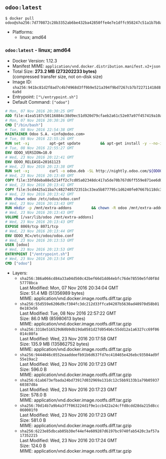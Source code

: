 ## `odoo:latest`

```console
$ docker pull odoo@sha256:7d770872c28b3352ab6be432ba42850ffe4e7e1dffc958247c51a1b7b8a00df7
```

-	Platforms:
	-	linux; amd64

### `odoo:latest` - linux; amd64

-	Docker Version: 1.12.3
-	Manifest MIME: `application/vnd.docker.distribution.manifest.v2+json`
-	Total Size: **273.2 MB (273202233 bytes)**  
	(compressed transfer size, not on-disk size)
-	Image ID: `sha256:941bc81d2f8ad7c4b74968d3ff9b9e521a394f9bd7267cb7b722711418d86a9d`
-	Entrypoint: `["\/entrypoint.sh"]`
-	Default Command: `["odoo"]`

```dockerfile
# Mon, 07 Nov 2016 20:30:25 GMT
ADD file:41ea5187c50116884c38d9ec51d920d79cfaeb2a61c52e07a97f457419a10a4f in / 
# Mon, 07 Nov 2016 20:30:26 GMT
CMD ["/bin/bash"]
# Tue, 08 Nov 2016 22:54:38 GMT
MAINTAINER Odoo S.A. <info@odoo.com>
# Tue, 08 Nov 2016 22:55:26 GMT
RUN set -x;         apt-get update         && apt-get install -y --no-install-recommends             ca-certificates             curl             node-less             python-gevent             python-pip             python-pyinotify             python-renderpm             python-support         && curl -o wkhtmltox.deb -SL http://nightly.odoo.com/extra/wkhtmltox-0.12.1.2_linux-jessie-amd64.deb         && echo '40e8b906de658a2221b15e4e8cd82565a47d7ee8 wkhtmltox.deb' | sha1sum -c -         && dpkg --force-depends -i wkhtmltox.deb         && apt-get -y install -f --no-install-recommends         && apt-get purge -y --auto-remove -o APT::AutoRemove::RecommendsImportant=false -o APT::AutoRemove::SuggestsImportant=false npm         && rm -rf /var/lib/apt/lists/* wkhtmltox.deb         && pip install psycogreen==1.0
# Tue, 08 Nov 2016 22:55:27 GMT
ENV ODOO_VERSION=10.0
# Wed, 23 Nov 2016 20:12:41 GMT
ENV ODOO_RELEASE=20161123
# Wed, 23 Nov 2016 20:13:38 GMT
RUN set -x;         curl -o odoo.deb -SL http://nightly.odoo.com/${ODOO_VERSION}/nightly/deb/odoo_${ODOO_VERSION}.${ODOO_RELEASE}_all.deb         && echo '3c9edd6f1b5673c2a87fe65cfa5f404ef5f9c8e7 odoo.deb' | sha1sum -c -         && dpkg --force-depends -i odoo.deb         && apt-get update         && apt-get -y install -f --no-install-recommends         && rm -rf /var/lib/apt/lists/* odoo.deb
# Wed, 23 Nov 2016 20:13:40 GMT
COPY file:33fddeba88e5214ff2c7cd05a02348dc417a5de70b767d6ff559e871ee6d046a in / 
# Wed, 23 Nov 2016 20:13:41 GMT
COPY file:5cd4425a11ba7c482740572351bc33ea5b877795c1d6240fe07667b118dc3740 in /etc/odoo/ 
# Wed, 23 Nov 2016 20:13:42 GMT
RUN chown odoo /etc/odoo/odoo.conf
# Wed, 23 Nov 2016 20:13:43 GMT
RUN mkdir -p /mnt/extra-addons         && chown -R odoo /mnt/extra-addons
# Wed, 23 Nov 2016 20:13:43 GMT
VOLUME [/var/lib/odoo /mnt/extra-addons]
# Wed, 23 Nov 2016 20:13:43 GMT
EXPOSE 8069/tcp 8071/tcp
# Wed, 23 Nov 2016 20:13:44 GMT
ENV ODOO_RC=/etc/odoo/odoo.conf
# Wed, 23 Nov 2016 20:13:53 GMT
USER [odoo]
# Wed, 23 Nov 2016 20:13:53 GMT
ENTRYPOINT ["/entrypoint.sh"]
# Wed, 23 Nov 2016 20:13:54 GMT
CMD ["odoo"]
```

-	Layers:
	-	`sha256:386a066cd84a33a04d560c42bef66d1dd64ebfc76de78550e5fd0f8d57778bca`  
		Last Modified: Mon, 07 Nov 2016 20:34:04 GMT  
		Size: 51.4 MB (51356989 bytes)  
		MIME: application/vnd.docker.image.rootfs.diff.tar.gzip
	-	`sha256:55d559e6206d9cf304fc3dc212d33ffca94207b5630ad40970d58b010e183e56`  
		Last Modified: Tue, 08 Nov 2016 22:57:22 GMT  
		Size: 86.0 MB (85980613 bytes)  
		MIME: application/vnd.docker.image.rootfs.diff.tar.gzip
	-	`sha256:3318e516529d60b9db19da0581d27d054b6c55dd12a1a6327cc69f06014c08fa`  
		Last Modified: Wed, 23 Nov 2016 20:17:58 GMT  
		Size: 135.9 MB (135862752 bytes)  
		MIME: application/vnd.docker.image.rootfs.diff.tar.gzip
	-	`sha256:9444046c0552eaaddeefb91b6d637fd7ec410465e426ebc93504ad9f55e19ac2`  
		Last Modified: Wed, 23 Nov 2016 20:17:23 GMT  
		Size: 596.0 B  
		MIME: application/vnd.docker.image.rootfs.diff.tar.gzip
	-	`sha256:61ab673efbada24bd73917d032969a131dc12c5bb9133b1a79b0593760387d8a`  
		Last Modified: Wed, 23 Nov 2016 20:17:23 GMT  
		Size: 578.0 B  
		MIME: application/vnd.docker.image.rootfs.diff.tar.gzip
	-	`sha256:70d14b7a9b4a3f7f063224d1f9e1ccb422a24cffd8cdd28da215d8cc060001f0`  
		Last Modified: Wed, 23 Nov 2016 20:17:23 GMT  
		Size: 581.0 B  
		MIME: application/vnd.docker.image.rootfs.diff.tar.gzip
	-	`sha256:6223e85dbcab05b30ef44ef4e609287d6197bc9740fab5420c3af57a17352215`  
		Last Modified: Wed, 23 Nov 2016 20:17:24 GMT  
		Size: 124.0 B  
		MIME: application/vnd.docker.image.rootfs.diff.tar.gzip
